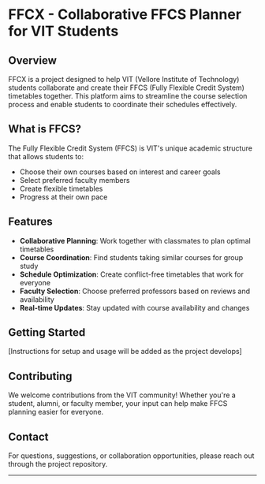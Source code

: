 # FFCX - Collaborative FFCS Planner for VIT Students

## Overview

FFCX is a project designed to help VIT (Vellore Institute of Technology) students collaborate and create their FFCS (Fully Flexible Credit System) timetables together. This platform aims to streamline the course selection process and enable students to coordinate their schedules effectively.

## What is FFCS?

The Fully Flexible Credit System (FFCS) is VIT's unique academic structure that allows students to:
- Choose their own courses based on interest and career goals
- Select preferred faculty members
- Create flexible timetables
- Progress at their own pace

## Features

- **Collaborative Planning**: Work together with classmates to plan optimal timetables
- **Course Coordination**: Find students taking similar courses for group study
- **Schedule Optimization**: Create conflict-free timetables that work for everyone
- **Faculty Selection**: Choose preferred professors based on reviews and availability
- **Real-time Updates**: Stay updated with course availability and changes

## Getting Started

[Instructions for setup and usage will be added as the project develops]

## Contributing

We welcome contributions from the VIT community! Whether you're a student, alumni, or faculty member, your input can help make FFCS planning easier for everyone.

## Contact

For questions, suggestions, or collaboration opportunities, please reach out through the project repository.

---
